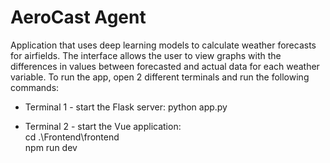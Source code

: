 # AeroCast Agent

Application that uses deep learning models to calculate weather forecasts for airfields.
The interface allows the user to view graphs with the differences in values ​​between forecasted and actual data for
each weather variable.
To run the app, open 2 different terminals and run the following commands:

* Terminal 1 - start the Flask server:  python app.py

* Terminal 2 - start the Vue application:  
  cd .\Frontend\frontend\
  npm run dev